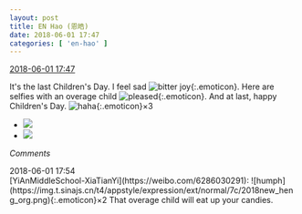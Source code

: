 ```yaml
---
layout: post
title: EN Hao (恩皓)
date: 2018-06-01 17:47
categories: [ 'en-hao' ]
---
```


<div class="weibo-info">
  <a href="https://weibo.com/6346318257/GjmMt7YJ3">2018-06-01 17:47</a>
</div>

It's the last Children's Day. I feel sad ![bitter joy](https://img.t.sinajs.cn/t4/appstyle/expression/ext/normal/83/2018new_kuxiao_org.png){:.emoticon}. Here are selfies with an overage child ![pleased](https://img.t.sinajs.cn/t4/appstyle/expression/ext/normal/33/2018new_xixi_org.png){:.emoticon}. And at last, happy Children's Day. ![haha](https://img.t.sinajs.cn/t4/appstyle/expression/ext/normal/8f/2018new_haha_org.png){:.emoticon}×3

<!-- more -->

<ul class="weibo-pic-list-1">
  <li class="weibo-pic">
    <a href="//wx1.sinaimg.cn/mw690/006VuvhTgy1frvtigwwohj30qo1hc1kx.jpg"><img src="//wx1.sinaimg.cn/thumb150/006VuvhTgy1frvtigwwohj30qo1hc1kx.jpg"/></a>
  </li>
  <li class="weibo-pic">
    <a href="//wx3.sinaimg.cn/mw690/006VuvhTgy1frvtihxsjtj30qo1hc1kx.jpg"><img src="//wx3.sinaimg.cn/thumb150/006VuvhTgy1frvtihxsjtj30qo1hc1kx.jpg"/></a>
  </li>
</ul>

*Comments*

<div class="weibo-info">2018-06-01 17:54</div>
[YiAnMiddleSchool-XiaTianYi](https://weibo.com/6286030291): ![humph](https://img.t.sinajs.cn/t4/appstyle/expression/ext/normal/7c/2018new_heng_org.png){:.emoticon}×2 That overage child will eat up your candies.
